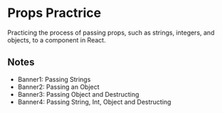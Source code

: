 # Props Practrice
Practicing the process of passing props, such as strings, integers, and objects, to a component in React.

## Notes
* Banner1: Passing Strings
* Banner2: Passing an Object
* Banner3: Passing Object and Destructing
* Banner4: Passing String, Int, Object and Destructing
